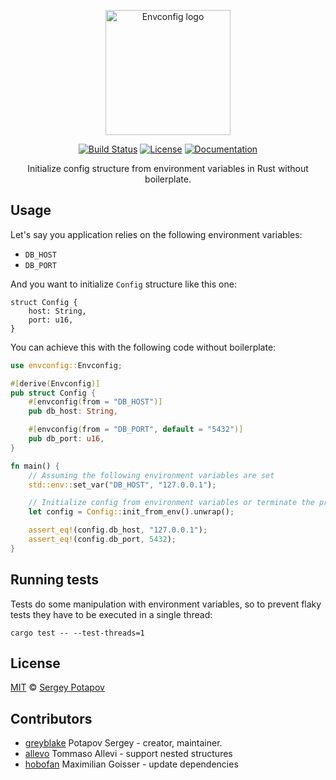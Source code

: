 <p align="center"><img width="200" src="https://raw.githubusercontent.com/greyblake/envconfig-rs/master/logo/envconfig.svg" alt="Envconfig logo"></p>

<p align="center">
<a href="https://travis-ci.org/greyblake/envconfig-rs" rel="nofollow"><img src="https://travis-ci.org/greyblake/envconfig-rs.svg?branch=master" alt="Build Status"></a>
<a href="https://raw.githubusercontent.com/greyblake/envconfig-rs/master/LICENSE" rel="nofollow"><img src="https://img.shields.io/badge/license-MIT-blue.svg" alt="License"></a>
<a href="https://docs.rs/envconfig" rel="nofollow"><img src="https://docs.rs/envconfig/badge.svg" alt="Documentation"></a>
<p>

<p align="center">Initialize config structure from environment variables in Rust without boilerplate.</p>

## Usage

Let's say you application relies on the following environment variables:

* `DB_HOST`
* `DB_PORT`

And you want to initialize `Config` structure like this one:

```rust,ignore
struct Config {
    host: String,
    port: u16,
}
```

You can achieve this with the following code without boilerplate:

```rust
use envconfig::Envconfig;

#[derive(Envconfig)]
pub struct Config {
    #[envconfig(from = "DB_HOST")]
    pub db_host: String,

    #[envconfig(from = "DB_PORT", default = "5432")]
    pub db_port: u16,
}

fn main() {
    // Assuming the following environment variables are set
    std::env::set_var("DB_HOST", "127.0.0.1");

    // Initialize config from environment variables or terminate the process.
    let config = Config::init_from_env().unwrap();

    assert_eq!(config.db_host, "127.0.0.1");
    assert_eq!(config.db_port, 5432);
}
```

## Running tests

Tests do some manipulation with environment variables, so to
prevent flaky tests they have to be executed in a single thread:

```
cargo test -- --test-threads=1
```

## License

[MIT](https://github.com/greyblake/envconfig-rs/blob/master/LICENSE) © [Sergey Potapov](http://greyblake.com/)

## Contributors

- [greyblake](https://github.com/greyblake) Potapov Sergey - creator, maintainer.
- [allevo](https://github.com/allevo) Tommaso Allevi - support nested structures
- [hobofan](https://github.com/hobofan) Maximilian Goisser - update dependencies
